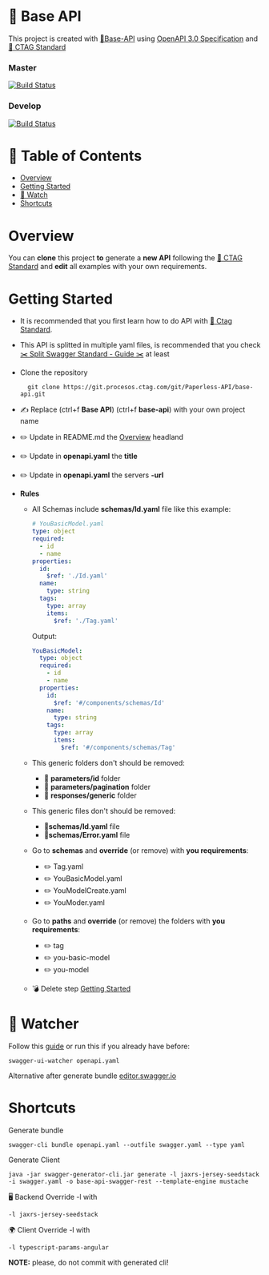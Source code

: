 # 🏡 Base API

This project is created with [🏡Base-API](https://git.procesos.ctag.com/Paperless-API/base-api) using [OpenAPI 3.0 Specification](https://swagger.io/docs/specification/about/) and [📘 CTAG Standard](https://git.procesos.ctag.com/Paperless-API/docs)

### Master

[![Build Status](https://jenkins.procesos.ctag.com/buildStatus/icon?job=API/base-api/master)](https://jenkins.procesos.ctag.com/job/API/job/pet-store/job/master/)

### Develop

[![Build Status](https://jenkins.procesos.ctag.com/buildStatus/icon?job=API/base-api/develop)](https://jenkins.procesos.ctag.com/job/API/job/pet-store/job/develop/)

# 📖 Table of Contents

- [Overview](#overview)
- [Getting Started](#getting-started)
- [👀 Watch](#👀-watcher)
- [Shortcuts](#shortcuts)

# Overview

You can **clone** this project **to** generate a **new API** following the [📘 CTAG Standard](https://git.procesos.ctag.com/Paperless-API/docs) and **edit** all examples with your own requirements.

# Getting Started

- It is recommended that you first learn how to do API with [📘 Ctag Standard](https://git.procesos.ctag.com/Paperless-API/docs).

- This API is splitted in multiple yaml files, is recommended that you check [✂️ Split Swagger Standard - Guide ✂️](https://git.procesos.ctag.com/Paperless-API/docs/edit/master/split-guide.md) at least

- Clone the repository

        git clone https://git.procesos.ctag.com/git/Paperless-API/base-api.git

- ✍ Replace (ctrl+f **Base API**) (ctrl+f **base-api**) with your own project name

- ✏️ Update in README.md the [Overview](#Overview) headland

- ✏️ Update in **openapi.yaml** the **title**

- ✏️ Update in **openapi.yaml** the servers **-url**

- **Rules**
  -  All Schemas include **schemas/Id.yaml** file like this example:

      ```yaml
      # YouBasicModel.yaml
      type: object
      required:
        - id
        - name
      properties:
        id:
          $ref: './Id.yaml'
        name:
          type: string
        tags:
          type: array
          items:
            $ref: './Tag.yaml'
      ```

      Output:
      ```yaml
      YouBasicModel:
        type: object
        required:
          - id
          - name
        properties:
          id:
            $ref: '#/components/schemas/Id'
          name:
            type: string
          tags:
            type: array
            items:
              $ref: '#/components/schemas/Tag'
      ```

  - This generic folders don't should be removed:
    - 🚫 **parameters/id** folder
    - 🚫 **parameters/pagination** folder
    - 🚫 **responses/generic** folder

  - This generic files don't should be removed:
    - 🚫**schemas/Id.yaml** file
    - 🚫**schemas/Error.yaml** file

  - Go to **schemas** and **override** (or remove) with **you requirements**:
    -  ✏️ Tag.yaml
    -  ✏️ YouBasicModel.yaml
    -  ✏️ YouModelCreate.yaml
    -  ✏️ YouModer.yaml

  - Go to **paths** and **override** (or remove) the folders with **you requirements**:
    -  ✏️ tag
    -  ✏️ you-basic-model
    -  ✏️ you-model

  - 💣 Delete step [Getting Started](#getting-started)

# 👀 Watcher

Follow this [guide](https://git.procesos.ctag.com/Paperless-API/docs/blob/master/watcher-ui-guide.md) or run this if you already have before:

    swagger-ui-watcher openapi.yaml

Alternative after generate bundle [editor.swagger.io](https://editor.swagger.io/)

# Shortcuts

Generate bundle

    swagger-cli bundle openapi.yaml --outfile swagger.yaml --type yaml

Generate Client

    java -jar swagger-generator-cli.jar generate -l jaxrs-jersey-seedstack -i swagger.yaml -o base-api-swagger-rest --template-engine mustache

🖥 Backend Override -l with

    -l jaxrs-jersey-seedstack

🌍 Client Override -l with

    -l typescript-params-angular

__NOTE:__ please, do not commit with generated cli!